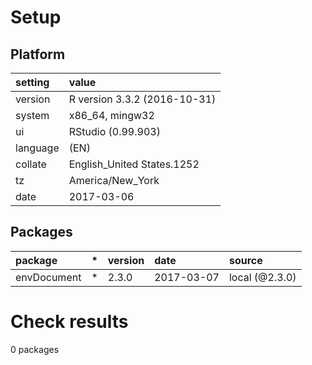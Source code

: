 # Setup

## Platform

|setting  |value                        |
|:--------|:----------------------------|
|version  |R version 3.3.2 (2016-10-31) |
|system   |x86_64, mingw32              |
|ui       |RStudio (0.99.903)           |
|language |(EN)                         |
|collate  |English_United States.1252   |
|tz       |America/New_York             |
|date     |2017-03-06                   |

## Packages

|package     |*  |version |date       |source         |
|:-----------|:--|:-------|:----------|:--------------|
|envDocument |*  |2.3.0   |2017-03-07 |local (@2.3.0) |

# Check results
0 packages


